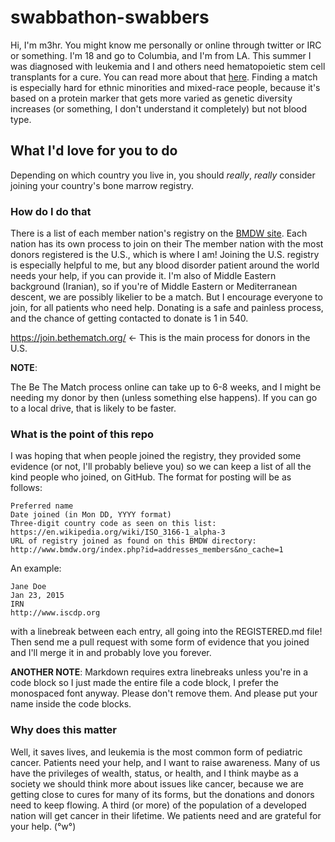 # swabbathon-swabbers
Hi, I'm m3hr. You might know me personally or online through twitter or IRC or something. I'm 18 and go to Columbia, and I'm from LA. This summer I was diagnosed with leukemia and I and others need hematopoietic stem cell transplants for a cure. You can read more about that [here](https://en.wikipedia.org/wiki/Hematopoietic_stem_cell_transplantation). Finding a match is especially hard for ethnic minorities and mixed-race people, because it's based on a protein marker that gets more varied as genetic diversity increases (or something, I don't understand it completely) but not blood type.

## What I'd love for you to do
Depending on which country you live in, you should *really*, *really* consider joining your country's bone marrow registry.

### How do I do that
There is a list of each member nation's registry on the [BMDW site](https://www.bmdw.org/index.php?id=addresses_members&no_cache=1). Each nation has its own process to join on their The member nation with the most donors registered is the U.S., which is where I am! Joining the U.S. registry is especially helpful to me, but any blood disorder patient around the world needs your help, if you can provide it. I'm also of Middle Eastern background (Iranian), so if you're of Middle Eastern or Mediterranean descent, we are possibly likelier to be a match. But I encourage everyone to join, for all patients who need help. Donating is a safe and painless process, and the chance of getting contacted to donate is 1 in 540.

https://join.bethematch.org/ <- This is the main process for donors in the U.S.

**NOTE**: 

The Be The Match process online can take up to 6-8 weeks, and I might be needing my donor by then (unless something else happens). If you can go to a local drive, that is likely to be faster.
### What is the point of this repo
I was hoping that when people joined the registry, they provided some evidence (or not, I'll probably believe you) so we can keep a list of all the kind people who joined, on GitHub.
The format for posting will be as follows:
```
Preferred name
Date joined (in Mon DD, YYYY format)
Three-digit country code as seen on this list: https://en.wikipedia.org/wiki/ISO_3166-1_alpha-3
URL of registry joined as found on this BMDW directory: http://www.bmdw.org/index.php?id=addresses_members&no_cache=1
```

An example:

```
Jane Doe
Jan 23, 2015
IRN
http://www.iscdp.org 
```

with a linebreak between each entry, all going into the REGISTERED.md file! Then send me a pull request with some form of evidence that you joined and I'll merge it in and probably love you forever.

**ANOTHER NOTE**:
Markdown requires extra linebreaks unless you're in a code block so I just made the entire file a code block, I prefer the monospaced font anyway. Please don't remove them. And please put your name inside the code blocks.

### Why does this matter
Well, it saves lives, and leukemia is the most common form of pediatric cancer. Patients need your help, and I want to raise awareness. Many of us have the privileges of wealth, status, or health, and I think maybe as a society we should think more about issues like cancer, because we are getting close to cures for many of its forms, but the donations and donors need to keep flowing. A third (or more) of the population of a developed nation will get cancer in their lifetime. We patients need and are grateful for your help. (°w°)
